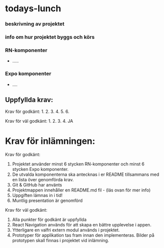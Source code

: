 # todays-lunch

### beskrivning av projektet

### info om hur projektet byggs och körs

### RN-komponenter
* .....

### Expo komponenter
* ....


## Uppfyllda krav:
Krav för godkänt:
1. 
2.
3. 
4. 
5. 
6. 

Krav för väl godkänt:
1. 
2. 
3. 
4. JA

# Krav för inlämningen:
Krav för godkänt:
1. Projektet använder minst 6 stycken RN-komponenter och minst 6 stycken Expo
komponenter.
2. De utvalda komponenterna ska antecknas i er README tillsammans med en lista över
genomförda krav.
3. Git & GitHub har använts
4. Projektmappen innehåller en README.md fil - (läs ovan för mer info)
5. Uppgiften lämnas in i tid!
6. Muntlig presentation är genomförd

Krav för väl godkänt:
1. Alla punkter för godkänt är uppfyllda
2. React Navigation används för att skapa en bättre upplevelse i appen.
3. Ytterligare en valfri extern modul används i projektet.
4. Prototyper för applikation tas fram innan den implementeras. Bilder på prototypen
skall finnas i projektet vid inlämning.
